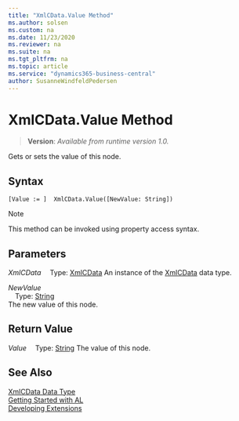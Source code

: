 ```yaml
---
title: "XmlCData.Value Method"
ms.author: solsen
ms.custom: na
ms.date: 11/23/2020
ms.reviewer: na
ms.suite: na
ms.tgt_pltfrm: na
ms.topic: article
ms.service: "dynamics365-business-central"
author: SusanneWindfeldPedersen
---
```

[//]: # (START>DO_NOT_EDIT)
[//]: # (IMPORTANT:Do not edit any of the content between here and the END>DO_NOT_EDIT.)
[//]: # (Any modifications should be made in the .xml files in the ModernDev repo.)
# XmlCData.Value Method
> **Version**: _Available from runtime version 1.0._

Gets or sets the value of this node.


## Syntax
```
[Value := ]  XmlCData.Value([NewValue: String])
```
> [!NOTE]
> This method can be invoked using property access syntax.
## Parameters
*XmlCData*
&emsp;Type: [XmlCData](xmlcdata-data-type.md)
An instance of the [XmlCData](xmlcdata-data-type.md) data type.

*NewValue*  
&emsp;Type: [String](../string/string-data-type.md)  
The new value of this node.  


## Return Value
*Value*
&emsp;Type: [String](../string/string-data-type.md)
The value of this node.


[//]: # (IMPORTANT: END>DO_NOT_EDIT)
## See Also
[XmlCData Data Type](xmlcdata-data-type.md)  
[Getting Started with AL](../../devenv-get-started.md)  
[Developing Extensions](../../devenv-dev-overview.md)